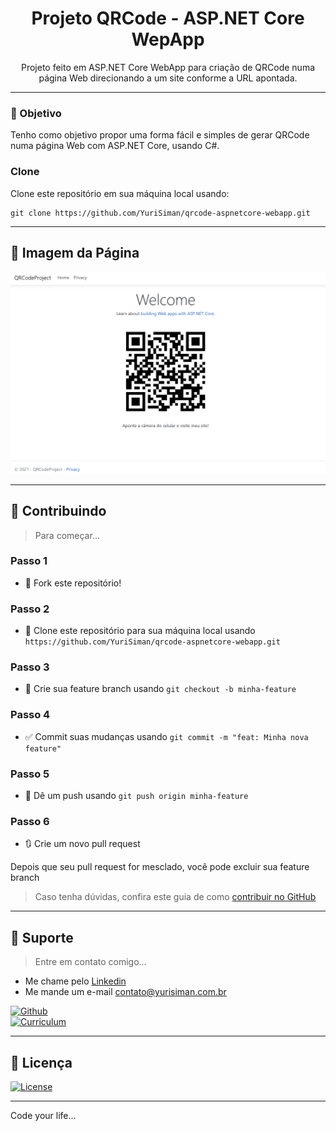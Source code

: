 <h1 align="center">Projeto QRCode - ASP.NET Core WepApp</h1>

<p align="center">Projeto feito em ASP.NET Core WebApp para criação de QRCode numa página Web direcionando a um site conforme a URL apontada.</p>

---

### :dart: Objetivo

Tenho como objetivo propor uma forma fácil e simples de gerar QRCode numa página Web com ASP.NET Core, usando C#.

### Clone

Clone este repositório em sua máquina local usando:

```
git clone https://github.com/YuriSiman/qrcode-aspnetcore-webapp.git
```

---

## :rocket: Imagem da Página

<img src="./readme-image/QRCode.png" />


---

## :thinking: Contribuindo

> Para começar...

### Passo 1

* :fork_and_knife: Fork este repositório!

### Passo 2

* :dancers: Clone este repositório para sua máquina local usando `https://github.com/YuriSiman/qrcode-aspnetcore-webapp.git`

### Passo 3

* :trident: Crie sua feature branch usando `git checkout -b minha-feature`

### Passo 4

* :white_check_mark: Commit suas mudanças usando `git commit -m "feat: Minha nova feature"`

### Passo 5

* :pushpin: Dê um push usando `git push origin minha-feature`

### Passo 6

* :arrows_clockwise: Crie um novo pull request

Depois que seu pull request for mesclado, você pode excluir sua feature branch  

> Caso tenha dúvidas, confira este guia de como [contribuir no GitHub](https://github.com/firstcontributions/first-contributions)  

---

## :speech_balloon: Suporte

> Entre em contato comigo...  

* Me chame pelo [Linkedin](https://www.linkedin.com/in/yurisiman/)  
* Me mande um e-mail [contato@yurisiman.com.br](mailto:contato@yurisiman.com.br)  

[![Github](https://img.shields.io/badge/github-profile-%237159c1?style=for-the-badge&logo=github)](https://github.com/YuriSiman)  
[![Curriculum](https://img.shields.io/badge/site-curriculum-%23563D7C?style=for-the-badge&logo=bootstrap)](https://yurisiman.com.br)  

---

## :pencil: Licença

[![License](https://img.shields.io/badge/license-mit-%23A6CE39?style=for-the-badge&logo=github)](https://github.com/YuriSiman/qrcode-aspnetcore-webapp/blob/master/LICENSE)   

---

Code your life...

